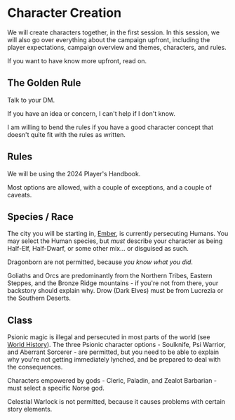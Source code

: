 <CampaignSpecific :campaign="'blood-and-ash'" :other="'../campaign-open-skies/character-creation.md'" />

# Character Creation

We will create characters together, in the first session. In this session, we will also go over everything about the campaign upfront, including the player expectations, campaign overview and themes, characters, and rules.

If you want to have know more upfront, read on.
## The Golden Rule
Talk to your DM.

If you have an idea or concern, I can't help if I don't know.

I am willing to bend the rules if you have a good character concept that doesn't quite fit with the rules as written.
## Rules
We will be using the 2024 Player's Handbook.

Most options are allowed, with a couple of exceptions, and a couple of caveats.
## Species / Race
The city you will be starting in, [Ember](../world/world-overview.md), is currently persecuting Humans. You may select the Human species, but _must_ describe your character as being Half-Elf, Half-Dwarf, or some other mix... or disguised as such.

Dragonborn are not permitted, because _you know what you did_.

Goliaths and Orcs are predominantly from the Northern Tribes, Eastern Steppes, and the Bronze Ridge mountains - if you're not from there, your backstory should explain why. Drow (Dark Elves) must be from Lucrezia or the Southern Deserts.
## Class
Psionic magic is illegal and persecuted in most parts of the world (see [World History](../world/world-overview.md#history)). The three Psionic character options - Soulknife, Psi Warrior, and Aberrant Sorcerer - are permitted, but you need to be able to explain why you're not getting immediately lynched, and be prepared to deal with the consequences.

Characters empowered by gods - Cleric, Paladin, and Zealot Barbarian - must select a specific Norse god.

Celestial Warlock is not permitted, because it causes problems with certain story elements.
